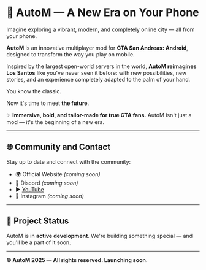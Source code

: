 # 👑 AutoM — A New Era on Your Phone

Imagine exploring a vibrant, modern, and completely online city — all from your phone.

**AutoM** is an innovative multiplayer mod for **GTA San Andreas: Android**, designed to transform the way you play on mobile.

Inspired by the largest open-world servers in the world, **AutoM reimagines Los Santos** like you've never seen it before: with new possibilities, new stories, and an experience completely adapted to the palm of your hand.

You know the classic.

Now it's time to meet **the future**.

✨ **Immersive, bold, and tailor-made for true GTA fans.**
AutoM isn't just a mod — it's the beginning of a new era.

---

## 🌐 Community and Contact

Stay up to date and connect with the community:

* 🌍 Official Website *(coming soon)*
* 💬 Discord *(coming soon)*
* ▶️ [YouTube](https://www.youtube.com/@automultiplayer)
* 📸 Instagram *(coming soon)*

---

## 🚧 Project Status

AutoM is in **active development**.
We're building something special — and you'll be a part of it soon.

---

**© AutoM 2025 — All rights reserved. Launching soon.**
